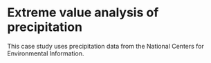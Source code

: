 # Extreme value analysis of precipitation

This case study uses precipitation data from the National Centers for Environmental Information.


